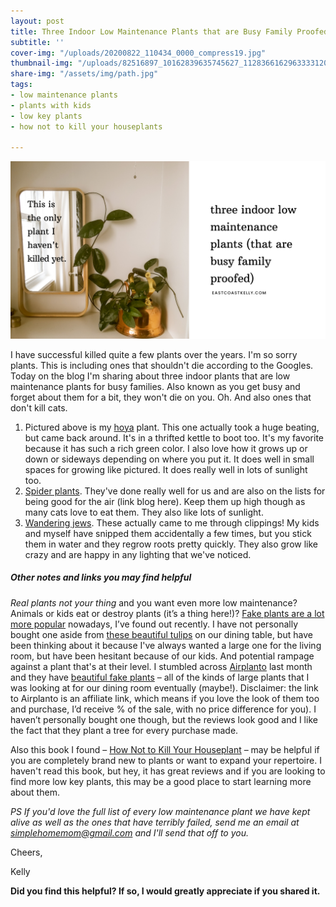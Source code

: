 ```yaml
---
layout: post
title: Three Indoor Low Maintenance Plants that are Busy Family Proofed
subtitle: ''
cover-img: "/uploads/20200822_110434_0000_compress19.jpg"
thumbnail-img: "/uploads/82516897_10162839635745627_1128366162963333120_o.jpg"
share-img: "/assets/img/path.jpg"
tags:
- low maintenance plants
- plants with kids
- low key plants
- how not to kill your houseplants

---
```

![My hoya plant next to a mirror.](/uploads/20200706_210856_0000-1.png "houseplant")

I have successful killed quite a few plants over the years. I'm so sorry plants. This is including ones that shouldn't die according to the Googles. Today on the blog I'm sharing about three indoor plants that are low maintenance plants for busy families. Also known as you get busy and forget about them for a bit, they won't die on you. Oh. And also ones that don't kill cats.

1. Pictured above is my [hoya](https://en.wikipedia.org/wiki/Hoya) plant. This one actually took a huge beating, but came back around. It's in a thrifted kettle to boot too. It's my favorite because it has such a rich green color. I also love how it grows up or down or sideways depending on where you put it. It does well in small spaces for growing like pictured. It does really well in lots of sunlight too.
2. [Spider plants](https://www.gardeningknowhow.com/houseplants/spider-plant/spider-plant-care-gardening-tips-for-spider-plants.htm). They've done really well for us and are also on the lists for being good for the air (link blog here). Keep them up high though as many cats love to eat them. They also like lots of sunlight.
3. [Wandering jews](https://www.houseplant411.com/houseplant/wandering-jew-plant-how-to-grow-care-tips-transdescantia). These actually came to me through clippings! My kids and myself have snipped them accidentally a few times, but you stick them in water and they regrow roots pretty quickly. They also grow like crazy and are happy in any lighting that we've noticed.

##### Other notes and links you may find helpful

_Real plants not your thing_ and you want even more low maintenance? Animals or kids eat or destroy plants (it’s a thing here!)? [Fake plants are a lot more popular](https://www.theglobeandmail.com/life/home-and-design/article-on-the-go-homeowners-are-bringing-fake-plants-back-in-vogue/) nowadays, I’ve found out recently. I have not personally bought one aside from [these beautiful tulips](https://amzn.to/3f7hLbY) on our dining table, but have been thinking about it because I've always wanted a large one for the living room, but have been hesitant because of our kids. And potential rampage against a plant that's at their level. I stumbled across [Airplanto](https://artiplanto.myshopify.com/?rfsn=4324751.dc8b7d) last month and they have [beautiful fake plants](https://artiplanto.myshopify.com/?rfsn=4324751.dc8b7d) – all of the kinds of large plants that I was looking at for our dining room eventually (maybe!). Disclaimer: the link to Airplanto is an affiliate link, which means if you love the look of them too and purchase, I’d receive % of the sale, with no price difference for you). I haven’t personally bought one though, but the reviews look good and I like the fact that they plant a tree for every purchase made.

Also this book I found – [How Not to Kill Your Houseplant](https://amzn.to/2Az9Yoj) – may be helpful if you are completely brand new to plants or want to expand your repertoire. I haven't read this book, but hey, it has great reviews and if you are looking to find more low key plants, this may be a good place to start learning more about them.

_PS If you'd love the full list of every low maintenance plant we have kept alive as well as the ones that have terribly failed, send me an email at_ [_simplehomemom@gmail.com_](mailto:eastcoastkellyb@gmail.com) _and I'll send that off to you._

Cheers,

Kelly

**Did you find this helpful? If so, I would greatly appreciate if you shared it.**